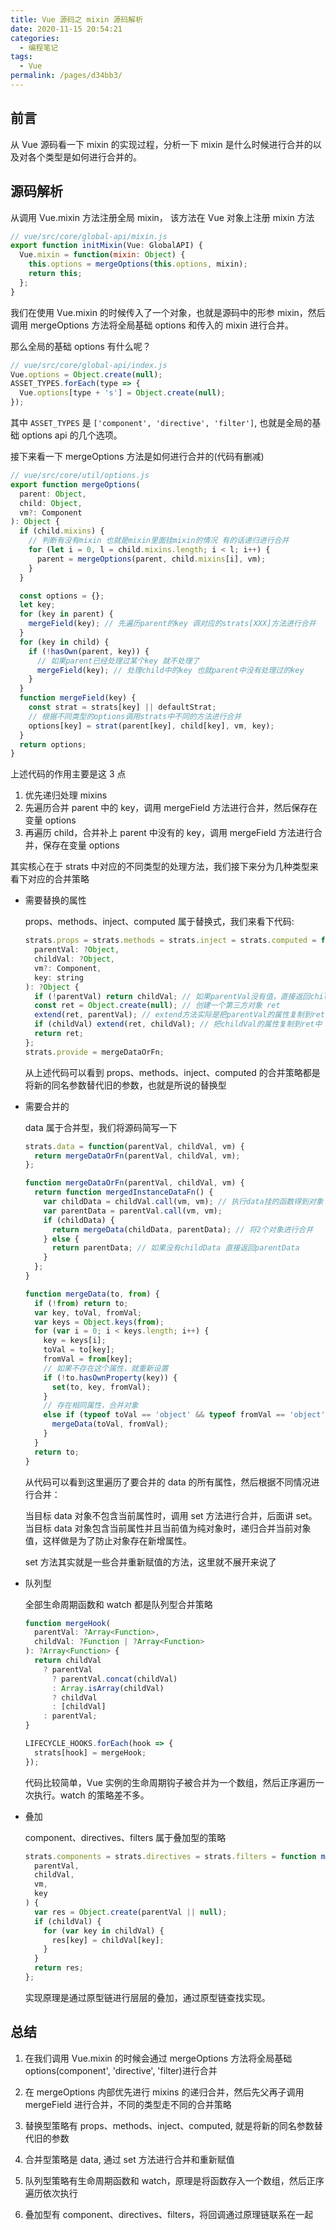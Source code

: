 ```yaml
---
title: Vue 源码之 mixin 源码解析
date: 2020-11-15 20:54:21
categories:
  - 编程笔记
tags:
  - Vue
permalink: /pages/d34bb3/
---
```


## 前言

从 Vue 源码看一下 mixin 的实现过程，分析一下 mixin 是什么时候进行合并的以及对各个类型是如何进行合并的。

## 源码解析

从调用 Vue.mixin 方法注册全局 mixin， 该方法在 Vue 对象上注册 mixin 方法

```js
// vue/src/core/global-api/mixin.js
export function initMixin(Vue: GlobalAPI) {
  Vue.mixin = function(mixin: Object) {
    this.options = mergeOptions(this.options, mixin);
    return this;
  };
}
```

我们在使用 Vue.mixin 的时候传入了一个对象，也就是源码中的形参 mixin，然后调用 mergeOptions 方法将全局基础 options 和传入的 mixin 进行合并。

那么全局的基础 options 有什么呢？

```js
// vue/src/core/global-api/index.js
Vue.options = Object.create(null);
ASSET_TYPES.forEach(type => {
  Vue.options[type + 's'] = Object.create(null);
});
```

其中 `ASSET_TYPES` 是 `['component', 'directive', 'filter']`, 也就是全局的基础 options api 的几个选项。

接下来看一下 mergeOptions 方法是如何进行合并的(代码有删减)

```js
// vue/src/core/util/options.js
export function mergeOptions(
  parent: Object,
  child: Object,
  vm?: Component
): Object {
  if (child.mixins) {
    // 判断有没有mixin 也就是mixin里面挂mixin的情况 有的话递归进行合并
    for (let i = 0, l = child.mixins.length; i < l; i++) {
      parent = mergeOptions(parent, child.mixins[i], vm);
    }
  }

  const options = {};
  let key;
  for (key in parent) {
    mergeField(key); // 先遍历parent的key 调对应的strats[XXX]方法进行合并
  }
  for (key in child) {
    if (!hasOwn(parent, key)) {
      // 如果parent已经处理过某个key 就不处理了
      mergeField(key); // 处理child中的key 也就parent中没有处理过的key
    }
  }
  function mergeField(key) {
    const strat = strats[key] || defaultStrat;
    // 根据不同类型的options调用strats中不同的方法进行合并
    options[key] = strat(parent[key], child[key], vm, key);
  }
  return options;
}
```

上述代码的作用主要是这 3 点

1. 优先递归处理 mixins
2. 先遍历合并 parent 中的 key，调用 mergeField 方法进行合并，然后保存在变量 options
3. 再遍历 child，合并补上 parent 中没有的 key，调用 mergeField 方法进行合并，保存在变量 options

其实核心在于 strats 中对应的不同类型的处理方法，我们接下来分为几种类型来看下对应的合并策略

- 需要替换的属性

  props、methods、inject、computed 属于替换式，我们来看下代码:

  ```js
  strats.props = strats.methods = strats.inject = strats.computed = function(
    parentVal: ?Object,
    childVal: ?Object,
    vm?: Component,
    key: string
  ): ?Object {
    if (!parentVal) return childVal; // 如果parentVal没有值，直接返回childVal
    const ret = Object.create(null); // 创建一个第三方对象 ret
    extend(ret, parentVal); // extend方法实际是把parentVal的属性复制到ret中
    if (childVal) extend(ret, childVal); // 把childVal的属性复制到ret中
    return ret;
  };
  strats.provide = mergeDataOrFn;
  ```

  从上述代码可以看到 props、methods、inject、computed 的合并策略都是将新的同名参数替代旧的参数，也就是所说的替换型

- 需要合并的

  data 属于合并型，我们将源码简写一下

  ```js
  strats.data = function(parentVal, childVal, vm) {
    return mergeDataOrFn(parentVal, childVal, vm);
  };

  function mergeDataOrFn(parentVal, childVal, vm) {
    return function mergedInstanceDataFn() {
      var childData = childVal.call(vm, vm); // 执行data挂的函数得到对象
      var parentData = parentVal.call(vm, vm);
      if (childData) {
        return mergeData(childData, parentData); // 将2个对象进行合并
      } else {
        return parentData; // 如果没有childData 直接返回parentData
      }
    };
  }

  function mergeData(to, from) {
    if (!from) return to;
    var key, toVal, fromVal;
    var keys = Object.keys(from);
    for (var i = 0; i < keys.length; i++) {
      key = keys[i];
      toVal = to[key];
      fromVal = from[key];
      // 如果不存在这个属性，就重新设置
      if (!to.hasOwnProperty(key)) {
        set(to, key, fromVal);
      }
      // 存在相同属性，合并对象
      else if (typeof toVal == 'object' && typeof fromVal == 'object') {
        mergeData(toVal, fromVal);
      }
    }
    return to;
  }
  ```

  从代码可以看到这里遍历了要合并的 data 的所有属性，然后根据不同情况进行合并：

  当目标 data 对象不包含当前属性时，调用 set 方法进行合并，后面讲 set。
  当目标 data 对象包含当前属性并且当前值为纯对象时，递归合并当前对象值，这样做是为了防止对象存在新增属性。

  set 方法其实就是一些合并重新赋值的方法，这里就不展开来说了

- 队列型

  全部生命周期函数和 watch 都是队列型合并策略

  ```js
  function mergeHook(
    parentVal: ?Array<Function>,
    childVal: ?Function | ?Array<Function>
  ): ?Array<Function> {
    return childVal
      ? parentVal
        ? parentVal.concat(childVal)
        : Array.isArray(childVal)
        ? childVal
        : [childVal]
      : parentVal;
  }

  LIFECYCLE_HOOKS.forEach(hook => {
    strats[hook] = mergeHook;
  });
  ```

  代码比较简单，Vue 实例的生命周期钩子被合并为一个数组，然后正序遍历一次执行。watch 的策略差不多。

- 叠加

  component、directives、filters 属于叠加型的策略

  ```js
  strats.components = strats.directives = strats.filters = function mergeAssets(
    parentVal,
    childVal,
    vm,
    key
  ) {
    var res = Object.create(parentVal || null);
    if (childVal) {
      for (var key in childVal) {
        res[key] = childVal[key];
      }
    }
    return res;
  };
  ```

  实现原理是通过原型链进行层层的叠加，通过原型链查找实现。

## 总结

1. 在我们调用 Vue.mixin 的时候会通过 mergeOptions 方法将全局基础 options(component', 'directive', 'filter)进行合并

2. 在 mergeOptions 内部优先进行 mixins 的递归合并，然后先父再子调用 mergeField 进行合并，不同的类型走不同的合并策略

3. 替换型策略有 props、methods、inject、computed, 就是将新的同名参数替代旧的参数

4. 合并型策略是 data, 通过 set 方法进行合并和重新赋值

5. 队列型策略有生命周期函数和 watch，原理是将函数存入一个数组，然后正序遍历依次执行

6. 叠加型有 component、directives、filters，将回调通过原理链联系在一起
